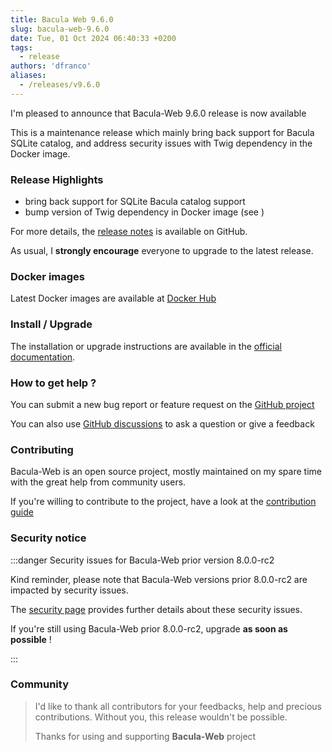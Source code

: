 ```yaml
---
title: Bacula Web 9.6.0
slug: bacula-web-9.6.0
date: Tue, 01 Oct 2024 06:40:33 +0200
tags:
  - release
authors: 'dfranco'
aliases:
  - /releases/v9.6.0
---
```


I'm pleased to announce that Bacula-Web 9.6.0 release is now available

<!-- truncate -->

This is a maintenance release which mainly bring back support for Bacula SQLite catalog, and address security issues with
Twig dependency in the Docker image.

### Release Highlights

- bring back support for SQLite Bacula catalog support
- bump version of Twig dependency in Docker image (see )

For more details, the [release notes](https://github.com/bacula-web/bacula-web/releases/tag/v9.6.0) is available on GitHub.

As usual, I **strongly encourage** everyone to upgrade to the latest release.

### Docker images

Latest Docker images are available at [Docker Hub](https://hub.docker.com/r/baculaweb/bacula-web)

### Install / Upgrade

The installation or upgrade instructions are available in the [official documentation](https://www.bacula-web.org/docs).

### How to get help ?

You can submit a new bug report or feature request on the [GitHub project](https://github.com/bacula-web/bacula-web/issues)

You can also use [GitHub discussions](https://github.com/bacula-web/bacula-web/discussions) to ask a question or give a feedback

### Contributing

Bacula-Web is an open source project, mostly maintained on my spare time with the great help from community users.

If you're willing to contribute to the project, have a look at the [contribution guide](https://www.bacula-web.org/docs/contribute/)

### Security notice

:::danger Security issues for Bacula-Web prior version 8.0.0-rc2

Kind reminder, please note that Bacula-Web versions prior 8.0.0-rc2 are impacted by security issues.

The [security page](/docs/about/security/) provides further details about these security issues.

If you're still using Bacula-Web prior 8.0.0-rc2, upgrade **as soon as possible** !

:::

### Community

> I'd like to thank all contributors for your feedbacks, help and precious contributions.
> Without you, this release wouldn't be possible.
>
> Thanks for using and supporting **Bacula-Web** project
